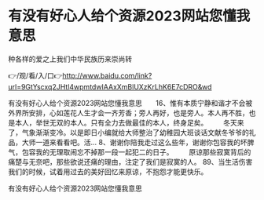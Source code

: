 # 有没有好心人给个资源2023网站您懂我意思
种各样的爱之上我们中华民族历来崇尚转

👉/观/看/入/口👉http://www.baidu.com/link?url=9GtYscxq2JHtl4wpmtdwIAAxXmBlUXzKrLhK6E7cDRO&wd

有没有好心人给个资源2023网站您懂我意思　　16、惟有本质宁静和谐才不会被外界所安排，心如莲花人生才会一齐芳香；旁人再好，也是旁人。本人再不胜，也是本人，举世无双的本人。只有全力去做最佳的本人，终身足矣。
　　冬天来了，气象渐渐变冷。以是即日小编就给大师整治了幼稚园大班谈话文献冬爷爷的礼品，大师一道来看看吧。活...
	8、谢谢你陪我走过这么些年，谢谢你包容我的坏脾气，包容我的无理取闹忘不掉那一段一起犯二的日子。
　　原谅那些寂寞背后的痛楚与无奈吧，那些欲说还痛的理由，注定了我们是寂寞的人。
	89、当生活伤害我们的时候，试着用过去的美好回忆来原谅，不抱怨才能更快乐。

有没有好心人给个资源2023网站您懂我意思

